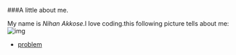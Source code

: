 ###A little about me.

  My name is *Nihan Akkose*.I love coding.this following picture tells about me:
  ![img](https://www.pexels.com/photo/apple-devices-books-business-coffee-572056/)

- [problem](http://www.pythontutor.com/javascript.html#code=//%20eating%20meat%20every%20meal%0A%0A//%20we%20give%20you%20this%0Alet%20_1%20%3D%20'%20',%20_2%20%3D%20'%20',%20_3%20%3D%20'%20',%20_4%20%3D%20'%20',%20_5%20%3D%20'%20',%20_6%3D%20'%20'%3B%0Alet%20x%3D'%20',%20y%20%3D%20'%20'%3B%0A%0A//%20--%20you%20write%20this%20--%0A%0A//%20eating%0A_1%3D'e',_2%3D'a'%20,_3%3D't'%20,%20_4%3D'i'%20,_5%3D'n'%20,%20_6%3D'g'%3B%0Ax%3D_1,%20y%3D_2%3B%0A%0A//%20meat%0A_1%3D'm',_2%3Dx,%20_3%3Dy,%20_4%3D't',%20_5%3D''%20,%20_6%3D''%3B%0A%0A%0A//%20every%0A%0A_1%3Dx,%20_2%3D'v',_3%3Dx,%20_4%3D'r',%20_5%3D'y'%3B_6%3D'%20'%3B%0A%0A//%20meal%0A%0A_1%3D'm',%20_2%3Dx,%20_3%3Dy,%20_4%3D'l',%20_5%3D'%20',%20_6%3D'%20'%3B&curInstr=8&mode=display&origin=opt-frontend.js&py=js&rawInputLstJSON=%5B%5D)
